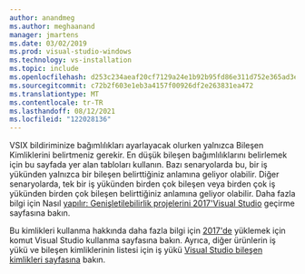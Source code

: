 ```yaml
---
author: anandmeg
ms.author: meghaanand
manager: jmartens
ms.date: 03/02/2019
ms.prod: visual-studio-windows
ms.technology: vs-installation
ms.topic: include
ms.openlocfilehash: d253c234aeaf20cf7129a24e1b92b95fd86e311d752e365ad3e2e025491ef714
ms.sourcegitcommit: c72b2f603e1eb3a4157f00926df2e263831ea472
ms.translationtype: MT
ms.contentlocale: tr-TR
ms.lasthandoff: 08/12/2021
ms.locfileid: "122028136"
---
```

VSIX bildiriminize bağımlılıkları ayarlayacak olurken yalnızca Bileşen Kimliklerini belirtmeniz gerekir. En düşük bileşen bağımlılıklarını belirlemek için bu sayfada yer alan tabloları kullanın. Bazı senaryolarda bu, bir iş yükünden yalnızca bir bileşen belirttiğiniz anlamına geliyor olabilir. Diğer senaryolarda, tek bir iş yükünden birden çok bileşen veya birden çok iş yükünden birden çok bileşen belirttiğiniz anlamına geliyor olabilir. Daha fazla bilgi için Nasıl [yapılır: Genişletilebilirlik projelerini 2017'Visual Studio](../../extensibility/how-to-migrate-extensibility-projects-to-visual-studio-2017.md?view=vs-2017&preserve-view=true) geçirme sayfasına bakın.

Bu kimlikleri kullanma hakkında daha fazla bilgi için [2017'de](../use-command-line-parameters-to-install-visual-studio.md) yüklemek için komut Visual Studio kullanma sayfasına bakın. Ayrıca, diğer ürünlerin iş yükü ve bileşen kimliklerinin listesi için iş yükü [Visual Studio bileşen kimlikleri sayfasına](../workload-and-component-ids.md) bakın.

